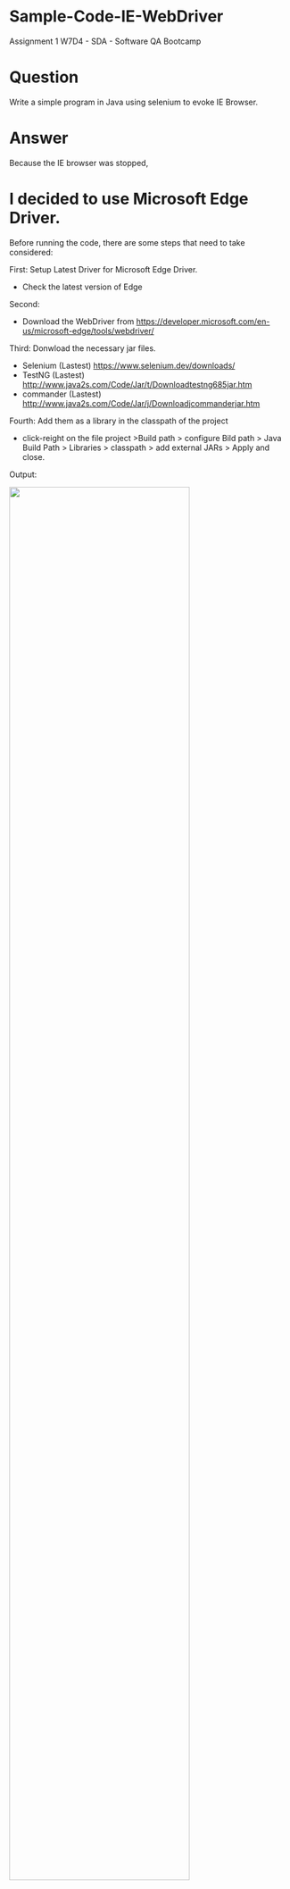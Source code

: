 # Sample-Code-IE-WebDriver
Assignment 1 W7D4 - SDA - Software QA Bootcamp

# Question
Write a simple program in Java using selenium to evoke IE Browser.


# Answer
Because the IE browser was stopped,
# I decided to use Microsoft Edge Driver.

Before running the code, there are some steps that need to take considered:

First:
Setup Latest Driver for Microsoft Edge Driver.
- Check the latest version of Edge

Second:
- Download the WebDriver from https://developer.microsoft.com/en-us/microsoft-edge/tools/webdriver/


Third:
Donwload the necessary jar files.
- Selenium (Lastest) https://www.selenium.dev/downloads/
- TestNG (Lastest) http://www.java2s.com/Code/Jar/t/Downloadtestng685jar.htm
- commander (Lastest) http://www.java2s.com/Code/Jar/j/Downloadjcommanderjar.htm

Fourth:
Add them as a library in the classpath of the project
- click-reight on the file project >Build path > configure Bild path > Java Build Path > Libraries > classpath > add external JARs > Apply and close.

Output:


<img src="https://user-images.githubusercontent.com/48597284/180613001-c17f20b6-2174-4684-b641-6cef8997d1c9.png" width=80% height=80%>

<img src="https://user-images.githubusercontent.com/48597284/180613187-c1480af9-c96d-47a0-8636-22fb394ca8fe.png" width=50% height=50%>


